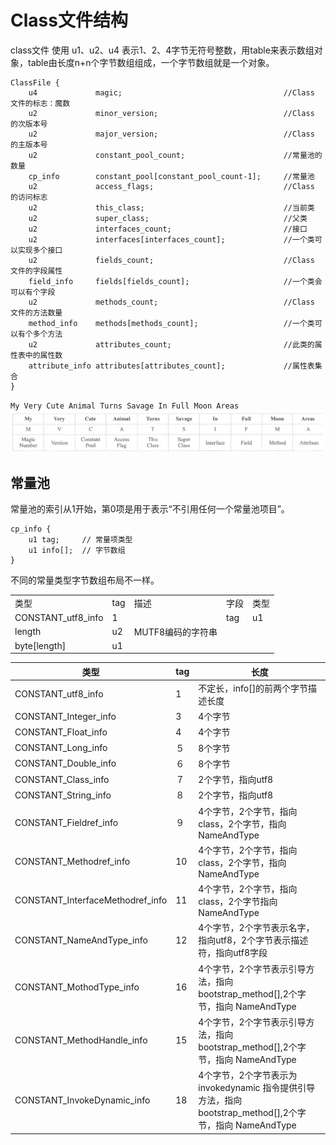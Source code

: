 # Class文件结构

class文件 使用 u1、u2、u4 表示1、2、4字节无符号整数，用table来表示数组对象，table由长度n+n个字节数组组成，一个字节数组就是一个对象。

```text
ClassFile {
    u4             magic;                                    //Class 文件的标志：魔数
    u2             minor_version;                            //Class 的次版本号
    u2             major_version;                            //Class 的主版本号
    u2             constant_pool_count;                      //常量池的数量
    cp_info        constant_pool[constant_pool_count-1];     //常量池
    u2             access_flags;                             //Class 的访问标志
    u2             this_class;                               //当前类
    u2             super_class;                              //父类
    u2             interfaces_count;                         //接口
    u2             interfaces[interfaces_count];             //一个类可以实现多个接口
    u2             fields_count;                             //Class 文件的字段属性
    field_info     fields[fields_count];                     //一个类会可以有个字段
    u2             methods_count;                            //Class 文件的方法数量
    method_info    methods[methods_count];                   //一个类可以有个多个方法
    u2             attributes_count;                         //此类的属性表中的属性数
    attribute_info attributes[attributes_count];             //属性表集合
}
```

`My Very Cute Animal Turns Savage In Full Moon Areas`
![438.png](assets/438.png)

## 常量池

常量池的索引从1开始，第0项是用于表示“不引用任何一个常量池项目”。

```text
cp_info {
    u1 tag;     // 常量项类型
    u1 info[];  // 字节数组
}
```

不同的常量类型字节数组布局不一样。

<table>
    <tr>
        <td>类型</td> 
        <td>tag</td> 
        <td>描述</td>
        <td>字段</td>
        <td>类型</td>
   </tr>
    <tr>
  		 <td>CONSTANT_utf8_info</td> 
  		 <td>1</td> 
  		 <td rowspan="3">MUTF8编码的字符串</td>
         <td>tag</td> 
         <td>u1</td>
        <tr>
            <td>length</td> 
            <td>u2</td>    
        </tr>
        <tr>
            <td>byte[length]</td> 
            <td>u1</td>    
        </tr>
    </tr>
</table>

| 类型                               | tag | 长度                                                                           |
|----------------------------------|-----|------------------------------------------------------------------------------|
| CONSTANT_utf8_info               | 1   | 不定长，info[]的前两个字节描述长度                                                         |
| CONSTANT_Integer_info            | 3   | 4个字节                                                                         |
| CONSTANT_Float_info              | 4   | 4个字节                                                                         | 
| CONSTANT_Long_info               | ５   | 8个字节                                                                         | 
| CONSTANT_Double_info             | ６   | 8个字节                                                                         |
| CONSTANT_Class_info              | ７   | 2个字节，指向utf8                                                                  |
| CONSTANT_String_info             | ８   | 2个字节，指向utf8                                                                  |
| CONSTANT_Fieldref_info           | ９   | 4个字节，2个字节，指向class，2个字节，指向 NameAndType                                        |
| CONSTANT_Methodref_info          | 10  | 4个字节，2个字节，指向class，2个字节，指向 NameAndType                                        |
| CONSTANT_InterfaceMethodref_info | 11  | 4个字节，2个字节，指向class，2个字节指向 NameAndType                                         |
| CONSTANT_NameAndType_info        | 12  | 4个字节，2个字节表示名字，指向utf8，2个字节表示描述符，指向utf8字段                                      |
| CONSTANT_MothodType_info         | 16  | 4个字节，2个字节表示引导方法，指向bootstrap_method[],2个字节，指向 NameAndType                     |
| CONSTANT_MethodHandle_info       | 15  | 4个字节，2个字节表示引导方法，指向bootstrap_method[],2个字节，指向 NameAndType                     |
| CONSTANT_InvokeDynamic_info      | 18  | 4个字节，2个字节表示为 invokedynamic 指令提供引导方法，指向bootstrap_method[],2个字节，指向 NameAndType | 
